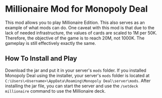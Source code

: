 # Millionaire Mod for Monopoly Deal
This mod allows you to play Millionaire Edition. This also serves as an example of what mods can do. One caveat with this mod is that due to the lack of needed infrastructure, the values of cards are scaled to 1M per 50K. Therefore, the objective of the game is to reach 20M, not 1000K. The gameplay is still effectively exactly the same.

## How To Install and Play
Download the jar and put it in your server's `mods` folder. If you installed Monopoly Deal using the installer, your server's `mods` folder is located at `C:\Users\<Username>\AppData\Roaming\Monopoly Deal\server\mods`. After installing the jar file, you can start the server and use the `/setdeck millionaire` command to use the Millionaire deck.
